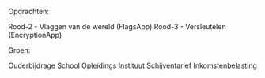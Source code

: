 Opdrachten:

Rood-2 - Vlaggen van de wereld (FlagsApp)
Rood-3 - Versleutelen (EncryptionApp)



Groen:

Ouderbijdrage School
Opleidings Instituut
Schijventarief Inkomstenbelasting
